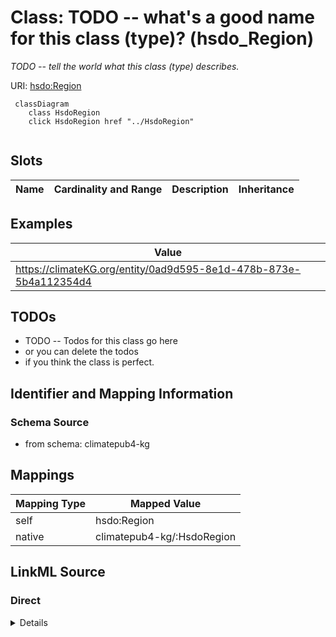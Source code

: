

# Class: TODO -- what's a good name for this class (type)? (hsdo_Region)


_TODO -- tell the world what this class (type) describes._





URI: [hsdo:Region](http://schema.org/Region)






```mermaid
 classDiagram
    class HsdoRegion
    click HsdoRegion href "../HsdoRegion"
      
```




<!-- no inheritance hierarchy -->


## Slots

| Name | Cardinality and Range | Description | Inheritance |
| ---  | --- | --- | --- |










## Examples

| Value |
| --- |
| https://climateKG.org/entity/0ad9d595-8e1d-478b-873e-5b4a112354d4 |

## TODOs

* TODO -- Todos for this class go here
* or you can delete the todos
* if you think the class is perfect.

## Identifier and Mapping Information







### Schema Source


* from schema: climatepub4-kg




## Mappings

| Mapping Type | Mapped Value |
| ---  | ---  |
| self | hsdo:Region |
| native | climatepub4-kg/:HsdoRegion |







## LinkML Source

<!-- TODO: investigate https://stackoverflow.com/questions/37606292/how-to-create-tabbed-code-blocks-in-mkdocs-or-sphinx -->

### Direct

<details>
```yaml
name: hsdo_Region
description: TODO -- tell the world what this class (type) describes.
title: TODO -- what's a good name for this class (type)?
todos:
- TODO -- Todos for this class go here
- or you can delete the todos
- if you think the class is perfect.
notes:
- Class with 69 occurences.
examples:
- value: https://climateKG.org/entity/0ad9d595-8e1d-478b-873e-5b4a112354d4
from_schema: climatepub4-kg
class_uri: hsdo:Region

```
</details>

### Induced

<details>
```yaml
name: hsdo_Region
description: TODO -- tell the world what this class (type) describes.
title: TODO -- what's a good name for this class (type)?
todos:
- TODO -- Todos for this class go here
- or you can delete the todos
- if you think the class is perfect.
notes:
- Class with 69 occurences.
examples:
- value: https://climateKG.org/entity/0ad9d595-8e1d-478b-873e-5b4a112354d4
from_schema: climatepub4-kg
class_uri: hsdo:Region

```
</details>